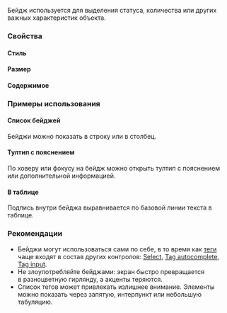 Бейдж используется для выделения статуса, количества или других важных характеристик объекта.

### Свойства

#### Стиль

<!-- example(badge-fill-and-style) -->

#### Размер

<!-- example(badge-size) -->

#### Содержимое

<!-- example(badge-content) -->

### Примеры использования

#### Список бейджей

Бейджи можно показать в строку или в столбец.

<!-- example(badge-list) -->

#### Тултип с пояснением

По ховеру или фокусу на бейдж можно открыть тултип с пояснением или дополнительной информацией.

<!-- example(badge-tooltip) -->

#### В таблице

Подпись внутри бейджа выравнивается по базовой линии текста в таблице.

<!-- example(badge-table) -->

### Рекомендации

-   Бейджи могут использоваться сами по себе, в то время как [теги](/components/tag) чаще входят в состав других контролов: [Select](/components/select/overview#multiple-select), [Tag autocomplete](/components/tag-autocomplete/), [Tag input](/components/tag-input/).
-   Не злоупотребляйте бейджами: экран быстро превращается в разноцветную гирлянду, а акценты теряются.
-   Список тегов может привлекать излишнее внимание. Элементы можно показать через запятую, интерпункт или небольшую табуляцию.

